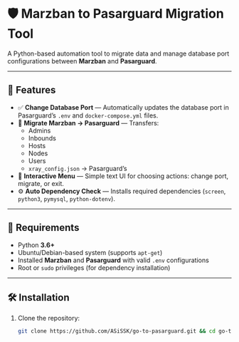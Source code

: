 # 🛡️ Marzban to Pasarguard Migration Tool

A Python-based automation tool to migrate data and manage database port configurations between **Marzban** and **Pasarguard**.

---

## 🚀 Features
- ✅ **Change Database Port** — Automatically updates the database port in Pasarguard’s `.env` and `docker-compose.yml` files.  
- 🔄 **Migrate Marzban → Pasarguard** — Transfers:
  - Admins  
  - Inbounds  
  - Hosts  
  - Nodes  
  - Users  
  - `xray_config.json` → Pasarguard’s 
- 🧭 **Interactive Menu** — Simple text UI for choosing actions: change port, migrate, or exit.  
- ⚙️ **Auto Dependency Check** — Installs required dependencies (`screen`, `python3`, `pymysql`, `python-dotenv`).  

---

## 🧩 Requirements
- Python **3.6+**
- Ubuntu/Debian-based system (supports `apt-get`)
- Installed **Marzban** and **Pasarguard** with valid `.env` configurations  
- Root or `sudo` privileges (for dependency installation)

---

## 🛠️ Installation

1. Clone the repository:
   ```bash
   git clone https://github.com/ASiSSK/go-to-pasarguard.git && cd go-to-pasarguard
